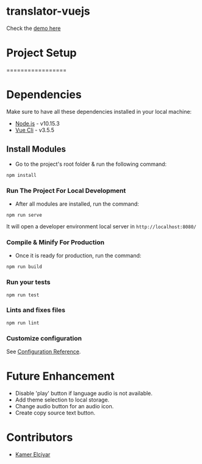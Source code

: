 # translator-vuejs

Check the [demo here](https://manuel-suarez-abascal.github.io/translator-vuejs/)

# Project Setup

=================

# Dependencies

Make sure to have all these dependencies installed in your local machine:

- [Node.js](https://nodejs.org/en/) - v10.15.3
- [Vue Cli](https://cli.vuejs.org/guide/installation.html) - v3.5.5

## Install Modules

- Go to the project's root folder & run the following command:
```
npm install
```

### Run The Project For Local Development

- After all modules are installed, run the command:
```
npm run serve
```
It will open a developer environment local server in ```http://localhost:8080/```

### Compile & Minify For Production

- Once it is ready for production, run the command:

```
npm run build
```

### Run your tests
```
npm run test
```

### Lints and fixes files
```
npm run lint
```

### Customize configuration
See [Configuration Reference](https://cli.vuejs.org/config/).

# Future Enhancement

- Disable 'play' button if language audio is not available.
- Add theme selection to local storage.
- Change audio button for an audio icon.
- Create copy source text button.

# Contributors

- [Kamer Elciyar](https://github.com/kamer)
